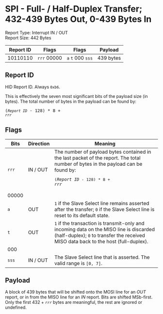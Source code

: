 
# SPI - Full- / Half-Duplex Transfer; 432-439 Bytes Out, 0-439 Bytes In
Report Type: Interrupt IN / OUT<br />
Report Size: 442 Bytes

| Report ID | Flags | Flags | Payload |
|-----------|-------|-------|---------|
| 10110110 | `rrr`&nbsp;00000 | `a`&nbsp;`t`&nbsp;000&nbsp;`sss` | 439 bytes |

## Report ID
HID Report ID.  Always `0xb6`.

This is effectively the seven most significant bits of the payload size (in bytes).  The total number of bytes in the payload can be found by: <pre>(*`Report ID`* - 128) * 8 + *`rrr`*</pre>

## Flags
| Bits  | Direction | Meaning |
|-------|-----------|---------|
| `rrr` | IN / OUT  | The number of payload bytes contained in the last packet of the report.  The total number of bytes in the payload can be found by: <pre>(*`Report ID`* - 128) * 8 + *`rrr`*</pre> |
| 00000 |          |                                                                       |
| `a`   | OUT      | `1` if the Slave Select line remains asserted after the transfer; `0` if the Slave Select line is reset to its default state. |
| `t`   | OUT      | `1` if the transaction is transmit-only and incoming data on the MISO line is discarded (half-duplex); `0` to transfer the received MISO data back to the host (full-duplex). |
| 000   |          |                                                                       |
| `sss` | IN / OUT | The Slave Select line that is asserted.  The valid range is `[0, 7]`. |

## Payload
A block of 439 bytes that will be shifted onto the MOSI line for an *OUT* report, or in from the MISO line for an *IN* report.  Bits are shifted MSb-first.  Only the first 432 + *`rrr`* bytes are meaningful, the rest are ignored or undefined.
